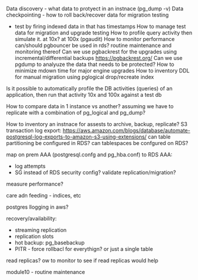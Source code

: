 Data discovery - what data to protyect in an instnace (pg_dump -v)
Data checkpointing -  how to roll back/recover data for migration testing 
 - test  by firing indexed data in that has timestamps
How to manage test data for migration and upgrade testing
How to profile query activity then simulate it. at 10x? at 100x (pgaudit)
How to monitor performance
can/should pgbouncer be used in rds?
routine maintenance and monitoring thereof
Can we use pgbackrest for the upgrades using incremental/differential backups
https://pgbackrest.org/
Can we use pgdump to analyuze the data that needs to be protected?
How to minimize mdown time for major engine upgrades
How to inventory DDL for manual migration using pglogical
drop/recreate index

Is it possible to automatically profile the DB  activities (queries) of an application, then run that activity 10x and 100x against a test db

How to compare data in 1 instance vs another? assuming we have to replicate with a combination of pg_logical and pg_dump?


How to inventory an instnace for assests to archive, backup, replicate?
S3 transaction log export:
https://aws.amazon.com/blogs/database/automate-postgresql-log-exports-to-amazon-s3-using-extensions/
can table partitioning be configured in RDS?
can tablespaces be confgured on RDS?

map on prem AAA (postgresql.confg and pg_hba.conf) to RDS AAA:
 - log attempts
 - SG instead of RDS security config?
validate replication/migration?

measure performance?
  
care adn feeding -  indices, etc

postgres llogging in aws?

recovery/availability:
 - streaming replication
 - replication slots
 - hot backup: pg_basebackup
 - PITR - force rollbacl for everythign? or just a single table




 read replicas?
  ow to monitor to see if read replicas would help

  module10 -  routine maintenance


